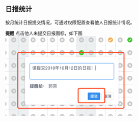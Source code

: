 ## 日报统计

按月统计日报提交情况，可通过权限配置查看他人日报统计情况。

**提醒**
点击他人未提交日报图标，如下图
![](/assets/o_1cq2q64va5kf15gq149qarfuak18.png)